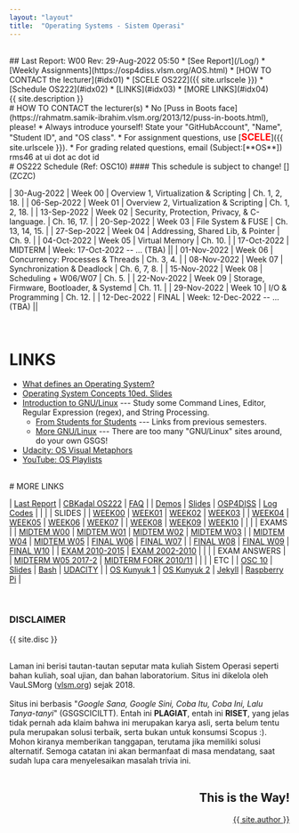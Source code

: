 ```yaml
---
layout: "layout"
title:  "Operating Systems - Sistem Operasi"
---
```


<br>
## Last Report: W00 Rev: 29-Aug-2022 05:50
* [See Report](/Log/)
* [Weekly Assignments](https://osp4diss.vlsm.org/AOS.html)
* [HOW TO CONTACT the lecturer](#idx01)
* [SCELE OS222]({{ site.urlscele }})
* [Schedule OS222](#idx02)
* [LINKS](#idx03)
* [MORE LINKS](#idx04)

<br id="idx00">
{{ site.description }}

<br id="idx01">
# HOW TO CONTACT the lecturer(s)
  * No [Puss in Boots face](https://rahmatm.samik-ibrahim.vlsm.org/2013/12/puss-in-boots.html), please!
  * Always introduce yourself! State your "GitHubAccount", "Name", "Student ID", and "OS class".
    * For assignment questions, use 
      [<span style="color:red; font-weight:bold; font-size:larger;">SCELE</span>]({{ site.urlscele }}).
    * For grading related questions, email (Subject:[**OS**]) rms46 at ui dot ac dot id

<br id="idx02">
# OS222 Schedule (Ref: OSC10)
#### This schedule is subject to change!
[](ZCZC)

| 30-Aug-2022 | Week 00 | Overview 1, Virtualization & Scripting | Ch. 1, 2, 18. |
| 06-Sep-2022 | Week 01 | Overview 2, Virtualization & Scripting | Ch. 1, 2, 18. |
| 13-Sep-2022 | Week 02 | Security, Protection, Privacy, & C-language. | Ch. 16, 17. |
| 20-Sep-2022 | Week 03 | File System & FUSE | Ch. 13, 14, 15. |
| 27-Sep-2022 | Week 04 | Addressing, Shared Lib, & Pointer | Ch. 9. |
| 04-Oct-2022 | Week 05 | Virtual Memory | Ch. 10. |
| 17-Oct-2022 | MIDTERM | Week: 17-Oct-2022 -- ... (TBA) ||
| 01-Nov-2022 | Week 06 | Concurrency: Processes & Threads | Ch. 3, 4. |
| 08-Nov-2022 | Week 07 | Synchronization & Deadlock | Ch. 6, 7, 8. |
| 15-Nov-2022 | Week 08 | Scheduling + W06/W07 | Ch. 5. |
| 22-Nov-2022 | Week 09 | Storage, Firmware, Bootloader, & Systemd | Ch. 11. |
| 29-Nov-2022 | Week 10 | I/O & Programming | Ch. 12. |
| 12-Dec-2022 | FINAL   | Week: 12-Dec-2022 -- ... (TBA) ||

[](NNNN)
<br id="idx03">
# LINKS

* [What defines an Operating System?](https://rahmatm.samik-ibrahim.vlsm.org/2021/07/what-defines-operating-system.html)
* [Operating System Concepts 10ed. Slides](https://www.os-book.com/OS10/slide-dir/)
* [Introduction to GNU/Linux](https://osp4diss.vlsm.org/Welcome2GNULinux.html) ---
  Study some Command Lines, Editor, Regular Expression (regex), and String Processing. 
  * [From Students for Students](https://osp4diss.vlsm.org/osp-127.html) ---
    Links from previous semesters.
  * [More GNU/Linux](https://osp4diss.vlsm.org/osp-115.html) ---
    There are too many "GNU/Linux" sites around, do your own GSGS!
* [Udacity: OS Visual Metaphors](https://goo.gl/HaUk5g)
* [YouTube: OS Playlists](/playlists/)

<br id="idx04">
# MORE LINKS

| [Last Report](Log/) | [CBKadal OS222](https://github.com/cbkadal/os222/) | [FAQ](/FAQ/) |
| [Demos](https://github.com/os2xx/os/tree/master/Demos/) | [Slides](https://github.com/os2xx/os/tree/master/Slides/) | [OSP4DISS](https://osp4diss.vlsm.org/) | [Log Codes](https://osp4diss.vlsm.org/ETC/logCodes.txt) |
|        |
| SLIDES |
| [WEEK00](Slides/os00.pdf) | [WEEK01](Slides/os01.pdf) | [WEEK02](Slides/os02.pdf) | [WEEK03](Slides/os03.pdf) |
| [WEEK04](Slides/os04.pdf) | [WEEK05](Slides/os05.pdf) | [WEEK06](Slides/os06.pdf) | [WEEK07](Slides/os07.pdf) |
| [WEEK08](Slides/os08.pdf) | [WEEK09](Slides/os09.pdf) | [WEEK10](Slides/os10.pdf) |
|       |
| EXAMS |
| [MIDTEM W00](https://rms46.vlsm.org/2/195.pdf) | [MIDTEM W01](https://rms46.vlsm.org/2/196.pdf) | [MIDTEM W02](https://rms46.vlsm.org/2/197.pdf) | [MIDTEM W03](https://rms46.vlsm.org/2/198.pdf) |
| [MIDTEM W04](https://rms46.vlsm.org/2/199.pdf) | [MIDTEM W05](https://rms46.vlsm.org/2/200.pdf) | [FINAL W06](https://rms46.vlsm.org/2/201.pdf) | [FINAL W07](https://rms46.vlsm.org/2/202.pdf) |
| [FINAL W08](https://rms46.vlsm.org/2/203.pdf) | [FINAL W09](https://rms46.vlsm.org/2/204.pdf) | [FINAL W10](https://rms46.vlsm.org/2/205.pdf) |
| [EXAM 2010-2015](https://rms46.vlsm.org/2/183.pdf) | [EXAM 2002-2010](https://rms46.vlsm.org/1/94.pdf) |
|     |
| EXAM ANSWERS |
| [MIDTERM W05 2017-2](https://rms46.vlsm.org/2/223.pdf) | [MIDTERM FORK 2010/11](https://rms46.vlsm.org/2/232.pdf) |
|     |
| ETC |
| [OSC 10](https://os-book.com/) | [Slides](https://codex.cs.yale.edu/avi/os-book/OS10/slide-dir/) | [Bash](https://en.wikipedia.org/wiki/Bash_(Unix_shell)) | [UDACITY](https://classroom.udacity.com/courses/ud923) | 
| [OS Kunyuk 1](https://rms46.vlsm.org/2/213.pdf) | [OS Kunyuk 2](https://rms46.vlsm.org/2/214.pdf) | [Jekyll](https://jekyll.vlsm.org) | [Raspberry Pi](https://www.raspberrypi.org/) |

<br>
<h3>DISCLAIMER</h3>

{{ site.disc }}

<br>
Laman ini berisi tautan-tautan seputar mata kuliah Sistem Operasi seperti bahan kuliah, 
soal ujian, dan bahan laboratorium. 
Situs ini dikelola oleh VauLSMorg (<a href="https://vlsm.org/">vlsm.org</a>) 
sejak 2018.<br><br>
Situs ini berbasis 
"<i>Google Sana, Google Sini, Coba Itu, Coba Ini, Lalu Tanya-tanyi</i>" (GSGSCICILTT). 
Entah ini <b>PLAGIAT</b>, entah ini <b>RISET</b>, 
yang jelas tidak pernah ada klaim bahwa ini merupakan karya asli, 
serta belum tentu pula merupakan solusi terbaik, 
serta bukan untuk konsumsi Scopus :).
Mohon kiranya memberikan tanggapan,
terutama jika memiliki solusi alternatif.
Semoga catatan ini akan bermanfaat di masa mendatang,
saat sudah lupa cara menyelesaikan masalah trivia ini.<br><br>
<div style="text-align: right;">
<h2>This is the Way!</h2>
<a href="https://cbkadal.blogspot.com/">{{ site.author }}</a><br></div>
<br>

